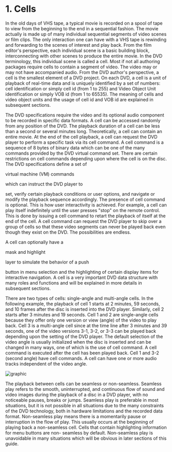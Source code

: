 # 1. Cells

In the old days of VHS tape, a typical movie is recorded on a spool of tape to view from 
the beginning to the end in a sequential fashion. The movie actually is made up of many 
individual sequential segments of video scenes or film clips. The only interaction one can 
have with a VHS tape is rewinding and forwarding to the scenes of interest and play 
back. From the film editor's perspective, each individual scene is a basic building block, 
interconnecting with other scenes to produce the entire movie. In the DVD terminology, 
this individual scene is called a cell. Most if not all authoring packages require cells to 
contain a segment of video. The video may or may not have accompanied audio. From 
the DVD author's perspective, a cell is the smallest element of a DVD project. On each 
DVD, a cell is a unit of playback of real-time data and is uniquely identified by a set of 
numbers: cell identification or simply cell id (from 1 to 255) and Video Object Unit 
identification or simply VOB id (from 1 to 65535). The meaning of cells and video object 
units and the usage of cell id and VOB id are explained in subsequent sections. 
 
The DVD specifications require the video and its optional audio component to be 
recorded in specific data formats. A cell can be accessed randomly from any position of 
the DVD. The playback duration of a cell can be less than a second or several minutes 
long. Theoretically, a cell can contain an entire movie. At the end of the cell playback, a 
cell can request the DVD player to perform a specific task via its cell command. A cell 
command is a sequence of 8 bytes of binary data which can be one of the many 
commands provided by the DVD virtual command set. There are certain restrictions on 
cell commands depending upon where the cell is on the disc. The DVD specifications 
define a set of 

virtual machine (VM) commands

 which can instruct the DVD player to 

set, verify certain playback conditions or user options, and navigate or modify the 
playback sequence accordingly. The presence of cell command is optional. This is how 
user interactivity is achieved. For example, a cell can play itself indefinitely until the user 
presses "stop" on the remote control. This is done by issuing a cell command to retart the 
playback of itself at the end of the cell. A cell command can request the DVD player to 
skip over a group of cells so that these video segments can never be played back even 
though they exist on the DVD. The possibilities are endless. 
 
A cell can optionally have a 

mask and highlight

 layer to simulate the behavior of a push 

button in menu selection and the highlighting of certain display items for interactive 
navigation. A cell is a very important DVD data structure with many roles and functions 
and will be explained in more details in subsequent sections.

There are two types of cells: single-angle and multi-angle cells. In the following example, 
the playback of cell 1 starts at 2 minutes, 59 seconds, and 10 frames after the disc is 
inserted into the DVD player. Similarly, cell 2 starts after 3 minutes and 19 seconds. Cell 
1 and 2 are single-angle cells because they offer only one version or view (angle) of the 
video to play back. Cell 3 is a multi-angle cell since at the time line after 3 minutes and 
39 seconds, one of the video versions 3-1, 3-2, or 3-3 can be played back depending upon 
the setting of the DVD player. The default selection of the video angle is usually 
initialized when the disc is inserted and can be changed in many ways, one of which is 
the use of cell command. A cell command is executed after the cell has been played back. 
Cell 1 and 3-2 (second angle) have cell commands. A cell can have one or more audio 
tracks independent of the video angle. 

![graphic](1.png)

The playback between cells can be seamless or non-seamless. Seamless play refers to the 
smooth, uninterrupted, and continuous flow of sound and video images during the 
playback of a disc in a DVD player, with no noticeable pauses, breaks or jumps. 
Seamless play is preferable in most situations, but it is not possible in all situations due to 
the many constraints of the DVD technology, both in hardware limitations and the 
recorded data format. Non-seamless play means there is a momentarily pause or 
interruption in the flow of play. This usually occurs at the beginning of playing back a 
non-seamless cell. Cells that contain highlighting information for menu buttons are non-
seamless by default. Non-seamless play is unavoidable in many situations which will be 
obvious in later sections of this guide.

